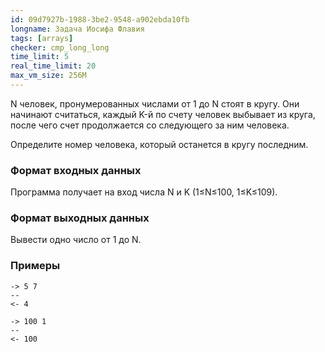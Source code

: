 ```yaml
---
id: 09d7927b-1988-3be2-9548-a902ebda10fb
longname: Задача Иосифа Флавия
tags: [arrays]
checker: cmp_long_long
time_limit: 5
real_time_limit: 20
max_vm_size: 256M
---
```


N  человек, пронумерованных числами от 1 до N стоят в кругу. Они начинают считаться, каждый K-й по счету человек выбывает из круга, после чего счет продолжается со следующего за ним человека.

Определите номер человека, который останется в кругу последним.



### Формат входных данных

Программа получает на вход числа N и K (1≤N≤100, 1≤K≤109).

### Формат выходных данных

Вывести одно число от 1 до N.

### Примеры

```
-> 5 7
--
<- 4
```

```
-> 100 1
--
<- 100
```
